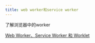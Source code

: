 ```yaml
---
title: web worker和service worker
---
```


了解浏览器中的worker

[Web Worker、Service Worker 和 Worklet](https://tinyshare.cn/post/HpDVBvTWbUD)